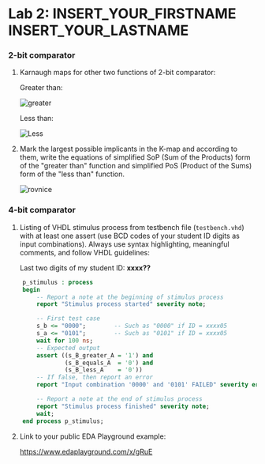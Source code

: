 # Lab 2: INSERT_YOUR_FIRSTNAME INSERT_YOUR_LASTNAME

### 2-bit comparator

1. Karnaugh maps for other two functions of 2-bit comparator:

   Greater than:

   ![greater](https://user-images.githubusercontent.com/95315728/219972914-ef380798-ca1d-4167-b6f7-c9a5fed4564a.jpg)

   Less than:

   ![Less](https://user-images.githubusercontent.com/95315728/219972929-7c364126-ab1a-44bd-9881-ee03b94f0fd2.jpg)

2. Mark the largest possible implicants in the K-map and according to them, write the equations of simplified SoP (Sum of the Products) form of the "greater than" function and simplified PoS (Product of the Sums) form of the "less than" function.

   ![rovnice](https://user-images.githubusercontent.com/95315728/219972939-bc633d37-40b4-457c-9f43-3dd7629d4a64.jpg)

### 4-bit comparator

1. Listing of VHDL stimulus process from testbench file (`testbench.vhd`) with at least one assert (use BCD codes of your student ID digits as input combinations). Always use syntax highlighting, meaningful comments, and follow VHDL guidelines:

   Last two digits of my student ID: **xxxx??**

```vhdl
    p_stimulus : process
    begin
        -- Report a note at the beginning of stimulus process
        report "Stimulus process started" severity note;

        -- First test case
        s_b <= "0000";        -- Such as "0000" if ID = xxxx05
        s_a <= "0101";        -- Such as "0101" if ID = xxxx05
        wait for 100 ns;
        -- Expected output
        assert ((s_B_greater_A = '1') and
                (s_B_equals_A  = '0') and
                (s_B_less_A    = '0'))
        -- If false, then report an error
        report "Input combination '0000' and '0101' FAILED" severity error;

        -- Report a note at the end of stimulus process
        report "Stimulus process finished" severity note;
        wait;
    end process p_stimulus;
```

2. Link to your public EDA Playground example:

   https://www.edaplayground.com/x/gRuE
